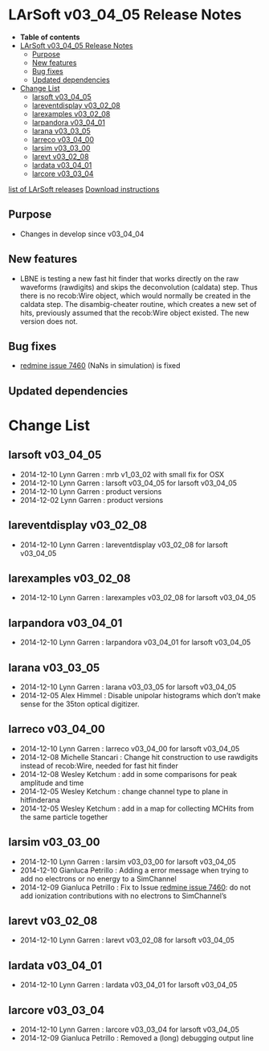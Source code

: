 LArSoft v03_04_05 Release Notes
======================================================================

-   **Table of contents**
-   [LArSoft v03_04_05 Release Notes](#LArSoft-v03_04_05-Release-Notes)
    -   [Purpose](#Purpose)
    -   [New features](#New-features)
    -   [Bug fixes](#Bug-fixes)
    -   [Updated dependencies](#Updated-dependencies)
-   [Change List](#Change-List)
    -   [larsoft v03_04_05](#larsoft-v03_04_05)
    -   [lareventdisplay v03_02_08](#lareventdisplay-v03_02_08)
    -   [larexamples v03_02_08](#larexamples-v03_02_08)
    -   [larpandora v03_04_01](#larpandora-v03_04_01)
    -   [larana v03_03_05](#larana-v03_03_05)
    -   [larreco v03_04_00](#larreco-v03_04_00)
    -   [larsim v03_03_00](#larsim-v03_03_00)
    -   [larevt v03_02_08](#larevt-v03_02_08)
    -   [lardata v03_04_01](#lardata-v03_04_01)
    -   [larcore v03_03_04](#larcore-v03_03_04)

[list of LArSoft releases](LArSoft_release_list)
[Download instructions](http://scisoft.fnal.gov/scisoft/bundles/larsoft/v03_04_05/larsoft-v03_04_05.html)

Purpose
--------------------

-   Changes in develop since v03_04_04

New features
------------------------------

-   LBNE is testing a new fast hit finder that works directly on the raw waveforms (rawdigits) and skips
    the deconvolution (caldata) step. Thus there is no recob:Wire object, which would normally be
    created in the caldata step. The disambig-cheater routine, which creates a new set of hits, previously
    assumed that the recob:Wire object existed. The new version does not.

Bug fixes
------------------------

-   [redmine issue 7460](https://cdcvs.fnal.gov/redmine/issues/7460) (NaNs in simulation) is fixed

Updated dependencies
----------------------------------------------

Change List
============================

larsoft v03_04_05
------------------------------------------

-   2014-12-10 Lynn Garren : mrb v1_03_02 with small fix for OSX
-   2014-12-10 Lynn Garren : larsoft v03_04_05 for larsoft v03_04_05
-   2014-12-10 Lynn Garren : product versions
-   2014-12-02 Lynn Garren : product versions

lareventdisplay v03_02_08
----------------------------------------------------------

-   2014-12-10 Lynn Garren : lareventdisplay v03_02_08 for larsoft v03_04_05

larexamples v03_02_08
--------------------------------------------------

-   2014-12-10 Lynn Garren : larexamples v03_02_08 for larsoft v03_04_05

larpandora v03_04_01
------------------------------------------------

-   2014-12-10 Lynn Garren : larpandora v03_04_01 for larsoft v03_04_05

larana v03_03_05
----------------------------------------

-   2014-12-10 Lynn Garren : larana v03_03_05 for larsoft v03_04_05
-   2014-12-05 Alex Himmel : Disable unipolar histograms which don’t make sense for the 35ton optical digitizer.

larreco v03_04_00
------------------------------------------

-   2014-12-10 Lynn Garren : larreco v03_04_00 for larsoft v03_04_05
-   2014-12-08 Michelle Stancari : Change hit construction to use rawdigits instead of recob:Wire, needed for fast hit finder
-   2014-12-08 Wesley Ketchum : add in some comparisons for peak amplitude and time
-   2014-12-05 Wesley Ketchum : change channel type to plane in hitfinderana
-   2014-12-05 Wesley Ketchum : add in a map for collecting MCHits from the same particle together

larsim v03_03_00
----------------------------------------

-   2014-12-10 Lynn Garren : larsim v03_03_00 for larsoft v03_04_05
-   2014-12-10 Gianluca Petrillo : Adding a error message when trying to add no electrons or no energy to a SimChannel
-   2014-12-09 Gianluca Petrillo : Fix to Issue [redmine issue 7460](https://cdcvs.fnal.gov/redmine/issues/7460): do not add ionization contributions with no electrons to SimChannel’s

larevt v03_02_08
----------------------------------------

-   2014-12-10 Lynn Garren : larevt v03_02_08 for larsoft v03_04_05

lardata v03_04_01
------------------------------------------

-   2014-12-10 Lynn Garren : lardata v03_04_01 for larsoft v03_04_05

larcore v03_03_04
------------------------------------------

-   2014-12-10 Lynn Garren : larcore v03_03_04 for larsoft v03_04_05
-   2014-12-09 Gianluca Petrillo : Removed a (long) debugging output line
